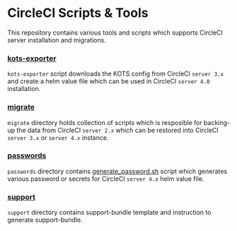 # CircleCI Scripts & Tools

This repository contains various tools and scripts which supports CircleCI server installation and migrations.

### [kots-exporter](./kots-exporter)

`kots-exporter` script downloads the KOTS config from CircleCI `server 3.x` and create a helm value file which can be used in CircleCI `server 4.0` installation.

### [migrate](./migrate)

`migrate` directory holds collection of scripts which is resposible for backing-up the data from CircleCI `server 2.x` which can be restored into CircleCI `server 3.x` or `server 4.x` instance.

### [passwords](./passwords)

`passwords` directory contains [generate_password.sh](./passwords/generate_password.sh) script which generates various password or secrets for CircleCI `server 4.x` helm value file.

### [support](./support/)

`support` directory contains support-bundle template and instruction to generate support-bundle.
